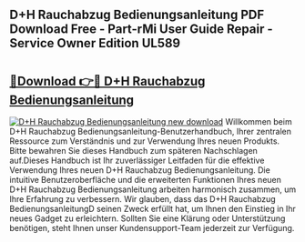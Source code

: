 ## D+H Rauchabzug Bedienungsanleitung PDF Download Free - Part-rMi User Guide Repair - Service Owner Edition UL589

# <h2><a href="http://df08vh.blite.top/?on=D%2bH+Rauchabzug+Bedienungsanleitung">🔗Download 👉🔴 D+H Rauchabzug Bedienungsanleitung</a></h2>

[![D+H Rauchabzug Bedienungsanleitung new download](https://i.imgur.com/lujVjoI.png)](http://df08vh.blite.top/?on=D%2bH+Rauchabzug+Bedienungsanleitung)
Willkommen beim D+H Rauchabzug Bedienungsanleitung-Benutzerhandbuch, Ihrer zentralen Ressource zum Verständnis und zur Verwendung Ihres neuen Produkts. Bitte bewahren Sie dieses Handbuch zum späteren Nachschlagen auf.Dieses Handbuch ist Ihr zuverlässiger Leitfaden für die effektive Verwendung Ihres neuen D+H Rauchabzug Bedienungsanleitung. Die intuitive Benutzeroberfläche und die erweiterten Funktionen Ihres neuen D+H Rauchabzug Bedienungsanleitung arbeiten harmonisch zusammen, um Ihre Erfahrung zu verbessern. Wir glauben, dass das D+H Rauchabzug BedienungsanleitungD seinen Zweck erfüllt hat, um Ihnen den Einstieg in Ihr neues Gadget zu erleichtern. Sollten Sie eine Klärung oder Unterstützung benötigen, steht Ihnen unser Kundensupport-Team jederzeit zur Verfügung.
